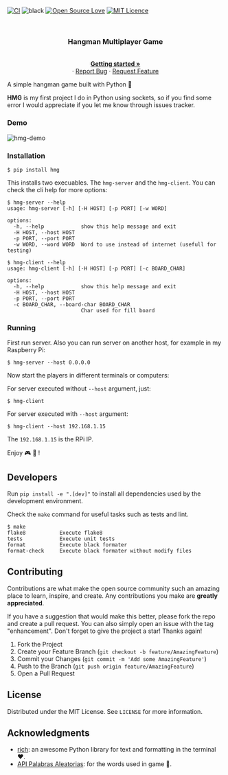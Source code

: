 [![CI](https://github.com/ekimdev/hangman-multiplayer-game/actions/workflows/github-ci.yml/badge.svg)](https://github.com/ekimdev/hangman-multiplayer-game/actions/workflows/github-ci.yml)
![black](https://img.shields.io/badge/code%20style-black-black)
[![Open Source Love](https://badges.frapsoft.com/os/v1/open-source.png?v=103)](https://github.com/ellerbrock/open-source-badges/)
[![MIT Licence](https://badges.frapsoft.com/os/mit/mit.svg?v=103)](https://opensource.org/licenses/mit-license.php)

<br />
<div align="center">
  <a href="https://gitlab.com/rodrigoacosta444/hangman-multiplayer-game">
  </a>
  <h3 align="center">Hangman Multiplayer Game</h3>
  <p align="center">
    <br />
    <a href="https://github.com/centaurialpha/hangman-multiplayer-game#installation"><strong>Getting started »</strong></a>
    <br />
    ·
    <a href="https://gitlab.com/rodrigoacosta444/hangman-multiplayer-game/issues">Report Bug</a>
    ·
    <a href="https://gitlab.com/rodrigoacosta444/hangman-multiplayer-game/issues">Request Feature</a>
  </p>
</div>

A simple hangman game built with Python 🐍

**HMG** is my first project I do in Python using sockets, so if you find some error I would appreciate if you let me know through issues tracker.

### Demo

![hmg-demo](https://user-images.githubusercontent.com/5894606/161370923-3c08ddf4-df0f-43bf-9c2a-f9a656399307.gif)

### Installation

```
$ pip install hmg
```

This installs two execuables. The `hmg-server` and the `hmg-client`. You can check the cli help for more options:

```
$ hmg-server --help
usage: hmg-server [-h] [-H HOST] [-p PORT] [-w WORD]

options:
  -h, --help            show this help message and exit
  -H HOST, --host HOST
  -p PORT, --port PORT
  -w WORD, --word WORD  Word to use instead of internet (usefull for testing)

$ hmg-client --help
usage: hmg-client [-h] [-H HOST] [-p PORT] [-c BOARD_CHAR]

options:
  -h, --help            show this help message and exit
  -H HOST, --host HOST
  -p PORT, --port PORT
  -c BOARD_CHAR, --board-char BOARD_CHAR
                        Char used for fill board
```

### Running
First run server. Also you can run server on another host, for example in my Raspberry Pi:

```
$ hmg-server --host 0.0.0.0
```

Now start the players in different terminals or computers:

For server executed without `--host` argument, just:
```
$ hmg-client
```

For server executed with `--host` argument:
```
$ hmg-client --host 192.168.1.15
```

The `192.168.1.15` is the RPi IP.

Enjoy 🎮 🎉 !

## Developers
Run `pip install -e ".[dev]"` to install all dependencies used by the development environment.

Check the `make` command for useful tasks such as tests and lint.

```
$ make
flake8           Execute flake8
tests            Execute unit tests
format           Execute black formater
format-check     Execute black formater without modify files
```

<!-- CONTRIBUTING -->
## Contributing

Contributions are what make the open source community such an amazing place to learn, inspire, and create. Any contributions you make are **greatly appreciated**.

If you have a suggestion that would make this better, please fork the repo and create a pull request. You can also simply open an issue with the tag "enhancement".
Don't forget to give the project a star! Thanks again!

1. Fork the Project
2. Create your Feature Branch (`git checkout -b feature/AmazingFeature`)
3. Commit your Changes (`git commit -m 'Add some AmazingFeature'`)
4. Push to the Branch (`git push origin feature/AmazingFeature`)
5. Open a Pull Request

<!-- LICENSE -->
## License

Distributed under the MIT License. See `LICENSE` for more information.

<!-- ACKNOWLEDGMENTS -->
## Acknowledgments

* [rich](https://github.com/Textualize/rich): an awesome Python library for text and formatting in the terminal ❤️.
* [API Palabras Aleatorias](https://palabras-aleatorias-public-api.herokuapp.com/): for the words used in game 🙂.
